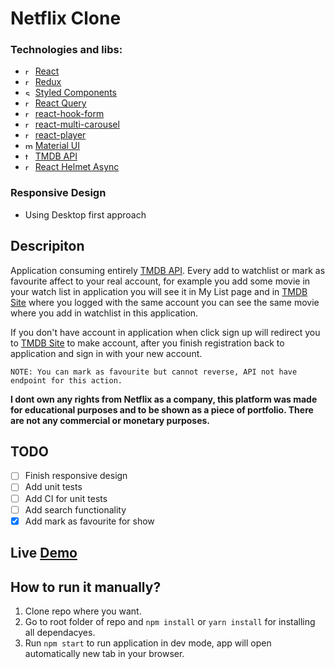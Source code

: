 # Netflix Clone

### Technologies and libs:

-   <img src="https://cdn.worldvectorlogo.com/logos/react-2.svg" alt="react" width="12" heigth="12" /> [React](https://reactjs.org/)
-   <img src="https://raw.githubusercontent.com/reduxjs/redux/master/logo/logo.png" width="12" heigth="12" alt="redux" /> [Redux](https://redux.js.org/)
-   <img src="https://raw.githubusercontent.com/styled-components/brand/master/styled-components.png" width="12" heigth="12" alt="styled components" /> [Styled Components](https://styled-components.com/)
-   <img src="https://seeklogo.com/images/R/react-query-logo-1340EA4CE9-seeklogo.com.png" width="12" heigth="12" alt="react query" /> [React Query](https://react-query-v3.tanstack.com/)
-   <img src="https://encrypted-tbn0.gstatic.com/images?q=tbn:ANd9GcQw9Fvp8DY7d_F5_R4psAw2Nk_ks9PRVpOr_zMhPf4HVw&s" width="12" heigth="12" alt="react hook form" /> [react-hook-form](https://react-hook-form.com/)
-   <img src="https://i.imgur.com/c9pjXpW.jpeg" width="12" heigth="12" alt="react multi carousel" /> [react-multi-carousel](https://www.npmjs.com/package/react-multi-carousel)
-   <img src="https://encrypted-tbn0.gstatic.com/images?q=tbn:ANd9GcT96UvaEAOHFysZ6Bm7yOC9ir12aQzNK20IWxWPZmSbdrtL09_lplIIHsRWsY1xygcL2BU&usqp=CAU" width="12" heigth="12" alt="react player" /> [react-player](https://www.npmjs.com/package/react-player)
-   <img src="https://mui.com/static/logo.png" width="12" heigth="12" alt="material ui" /> [Material UI](https://mui.com/)
-   <img src="https://upload.wikimedia.org/wikipedia/commons/thumb/8/89/Tmdb.new.logo.svg/2560px-Tmdb.new.logo.svg.png" width="12" heigth="12" alt="tmdb" /> [TMDB API](https://developers.themoviedb.org/3/getting-started/introduction)
-   <img src="https://miro.medium.com/max/600/1*t4Em-3T6FZqHzZxxUH22wg.jpeg" width="12" heigth="12" alt="react helmet async" /> [React Helmet Async](https://github.com/staylor/react-helmet-async#readme)

### Responsive Design

-   Using Desktop first approach

## Descripiton

Application consuming entirely [TMDB API](https://developers.themoviedb.org/3/getting-started/introduction). Every add to watchlist or mark as favourite affect to your real account, for example you add some movie in your watch list in application you will see it in My List page and in [TMDB Site](https://www.themoviedb.org/) where you logged with the same account you can see the same movie where you add in watchlist in this application.

If you don't have account in application when click sign up will redirect you to [TMDB Site](https://www.themoviedb.org/) to make account, after you finish registration back to application and sign in with your new account.

`NOTE: You can mark as favourite but cannot reverse, API not have endpoint for this action.`

**I dont own any rights from Netflix as a company, this platform was made for educational purposes and to be shown as a piece of portfolio. There are not any commercial or monetary purposes.**

## TODO

-   [ ] Finish responsive design
-   [ ] Add unit tests
-   [ ] Add CI for unit tests
-   [ ] Add search functionality
-   [x] Add mark as favourite for show

## Live [Demo](https://netflix-clone-taupe-one.vercel.app/)

## How to run it manually?

1.  Clone repo where you want.
2.  Go to root folder of repo and `npm install` or `yarn install` for installing all dependacyes.
3.  Run `npm start` to run application in dev mode, app will open automatically new tab in your browser.
